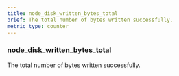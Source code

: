 ```yaml
---
title: node_disk_written_bytes_total
brief: The total number of bytes written successfully.
metric_type: counter
---
```

### node_disk_written_bytes_total

The total number of bytes written successfully.